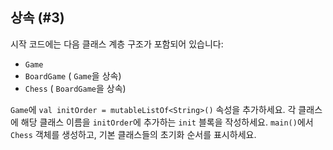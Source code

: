 ## 상속 (#3)

시작 코드에는 다음 클래스 계층 구조가 포함되어 있습니다:

- `Game`
- `BoardGame` ( `Game`을 상속)
- `Chess` ( `BoardGame`을 상속)

`Game`에 `val initOrder = mutableListOf<String>()` 속성을 추가하세요. 각 클래스에 해당 클래스 이름을 `initOrder`에 추가하는 `init` 블록을 작성하세요. `main()`에서 `Chess` 객체를 생성하고, 기본 클래스들의 초기화 순서를 표시하세요.